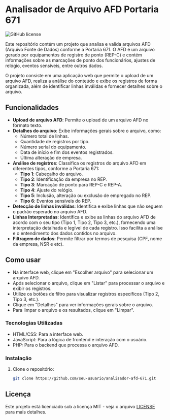 # Analisador de Arquivo AFD Portaria 671

![GitHub license](https://img.shields.io/badge/license-MIT-blue.svg)

Este repositório contém um projeto que analisa e valida arquivos AFD (Arquivo Fonte de Dados) conforme a Portaria 671. O AFD é um arquivo gerado por equipamentos de registro de ponto (REP-C) e contém informações sobre as marcações de ponto dos funcionários, ajustes de relógio, eventos sensíveis, entre outros dados.

O projeto consiste em uma aplicação web que permite o upload de um arquivo AFD, realiza a análise do conteúdo e exibe os registros de forma organizada, além de identificar linhas inválidas e fornecer detalhes sobre o arquivo.

## Funcionalidades

- **Upload de arquivo AFD**: Permite o upload de um arquivo AFD no formato texto.
- **Detalhes do arquivo**: Exibe informações gerais sobre o arquivo, como:
  - Número total de linhas.
  - Quantidade de registros por tipo.
  - Número serial do equipamento.
  - Data de início e fim dos eventos registrados.
  - Última alteração de empresa.
- **Análise de registros**: Classifica os registros do arquivo AFD em diferentes tipos, conforme a Portaria 671:
  - **Tipo 1**: Cabeçalho do arquivo.
  - **Tipo 2**: Identificação da empresa no REP.
  - **Tipo 3**: Marcação de ponto para REP-C e REP-A.
  - **Tipo 4**: Ajuste do relógio.
  - **Tipo 5**: Inclusão, alteração ou exclusão de empregado no REP.
  - **Tipo 6**: Eventos sensíveis do REP.
- **Detecção de linhas inválidas**: Identifica e exibe linhas que não seguem o padrão esperado no arquivo AFD.
- **Linhas Interpretadas**: Identifica e exibe as linhas do arquivo AFD de acordo com o seu tipo (Tipo 1, Tipo 2, Tipo 3, etc.), fornecendo uma interpretação detalhada e legível de cada registro. Isso facilita a análise e o entendimento dos dados contidos no arquivo.
- **Filtragem de dados**: Permite filtrar por termos de pesquisa (CPF, nome da empresa, NSR e etc).

## Como usar

- Na interface web, clique em "Escolher arquivo" para selecionar um arquivo AFD.
- Após selecionar o arquivo, clique em "Listar" para processar o arquivo e exibir os registros.
- Utilize os botões de filtro para visualizar registros específicos (Tipo 2, Tipo 3, etc.).
- Clique em "Detalhes" para ver informações gerais sobre o arquivo.
- Para limpar o arquivo e os resultados, clique em "Limpar".

### Tecnologias Utilizadas

- HTML/CSS: Para a interface web.
- JavaScript: Para a lógica de frontend e interação com o usuário.
- PHP: Para o backend que processa o arquivo AFD.

### Instalação

1. Clone o repositório:
   ```bash
   git clone https://github.com/seu-usuario/analisador-afd-671.git
   ```

## Licença

Este projeto está licenciado sob a licença MIT - veja o arquivo [LICENSE](LICENSE) para mais detalhes.
